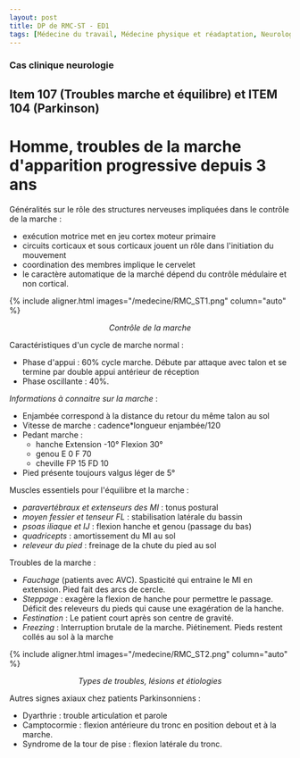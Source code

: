 ```yaml
---
layout: post
title: DP de RMC-ST - ED1
tags: [Médecine du travail, Médecine physique et réadaptation, Neurologie, RMC-ST]
---
```

### Cas clinique neurologie

## Item 107 (Troubles marche et équilibre) et ITEM 104 (Parkinson)

# Homme, troubles de la marche d'apparition progressive depuis 3 ans

Généralités sur le rôle des structures nerveuses impliquées dans le contrôle de la marche :
- exécution motrice met en jeu cortex moteur primaire
- circuits corticaux et sous corticaux jouent un rôle dans l'initiation du mouvement
- coordination des membres implique le cervelet
- le caractère automatique de la marché dépend du contrôle médulaire et non cortical.

{% include aligner.html images="/medecine/RMC_ST1.png" column="auto" %}
<p align="center">
  <em>Contrôle de la marche</em>
</p>

Caractéristiques d'un cycle de marche normal :
- Phase d'appui : 60% cycle marche. Débute par attaque avec talon et se termine par double appui antérieur de réception
- Phase oscillante : 40%.

*Informations à connaitre sur la marche* :
- Enjambée correspond à la distance du retour du même talon au sol
- Vitesse de marche : cadence*longueur enjambée/120
- Pedant marche :
    - hanche Extension -10° Flexion 30°
    - genou E 0 F 70
    - cheville FP 15 FD 10
- Pied présente toujours valgus léger de 5°

Muscles essentiels pour l'équilibre et la marche :
- _paravertébraux et extenseurs des MI_ : tonus postural
- _moyen fessier et tenseur FL_ : stabilisation latérale du bassin
- _psoas iliaque et IJ_ : flexion hanche et genou (passage du bas)
- _quadricepts_ : amortissement du MI au sol
- _releveur du pied_ : freinage de la chute du pied au sol

Troubles de la marche :
- _Fauchage_ (patients avec AVC). Spasticité qui entraine le MI en extension. Pied fait des arcs de cercle.
- _Steppage_ : exagère la flexion de hanche pour permettre le passage. Déficit des releveurs du pieds qui cause une exagération de la hanche.
- _Festination_ : Le patient court après son centre de gravité.
- _Freezing_ : Interruption brutale de la marche. Piétinement. Pieds restent collés au sol à la marche

{% include aligner.html images="/medecine/RMC_ST2.png" column="auto" %}
<p align="center">
  <em>Types de troubles, lésions et étiologies</em>
</p>

Autres signes axiaux chez patients Parkinsonniens :
- Dyarthrie : trouble articulation et parole
- Camptocormie : flexion antérieure du tronc en position debout et à la marche.
- Syndrome de la tour de pise : flexion latérale du tronc.
